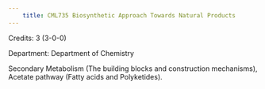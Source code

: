 ```yaml
---
    title: CML735 Biosynthetic Approach Towards Natural Products
---
```

Credits: 3 (3-0-0)

Department: Department of Chemistry

Secondary Metabolism (The building blocks and construction mechanisms), Acetate pathway (Fatty acids and Polyketides).